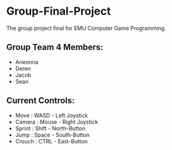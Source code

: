 # Group-Final-Project
The group project final for EMU Computer Game Programming.

## Group Team 4 Members:
- Arieonna
- Deren
- Jacob
- Sean

## Current Controls:
- Move   : WASD   -  Left Joystick
- Camera : Mouse  -  Right Joystick
- Sprint : Shift  -  North-Button
- Jump   : Space  -  South-Button
- Crouch : CTRL   -  East-Button


